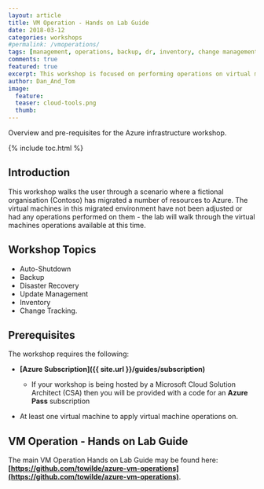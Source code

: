```yaml
---
layout: article
title: VM Operation - Hands on Lab Guide
date: 2018-03-12
categories: workshops
#permalink: /vmoperations/
tags: [management, operations, backup, dr, inventory, change management, azure, infrastructure]
comments: true
featured: true
excerpt: This workshop is focused on performing operations on virtual machines in Azure.     
author: Dan_And_Tom
image:
  feature: 
  teaser: cloud-tools.png
  thumb: 
---
```

Overview and pre-requisites for the Azure infrastructure workshop.

{% include toc.html %}

## Introduction

This workshop walks the user through a scenario where a fictional organisation (Contoso) has migrated a number of resources to Azure. The virtual machines in this migrated environment have not been adjusted or had any operations performed on them - the lab will walk through the virtual machines operations available at this time.

## Workshop Topics

* Auto-Shutdown
* Backup
* Disaster Recovery
* Update Management
* Inventory
* Change Tracking.

## Prerequisites

The workshop requires the following:

* **[Azure Subscription]({{ site.url }}/guides/subscription)**
  * If your workshop is being hosted by a Microsoft Cloud Solution Architect (CSA) then you will be provided with a code for an **Azure Pass** subscription

* At least one virtual machine to apply virtual machine operations on.


## VM Operation - Hands on Lab Guide

The main VM Operation Hands on Lab Guide may be found here:
**[https://github.com/towilde/azure-vm-operations](https://github.com/towilde/azure-vm-operations)**.